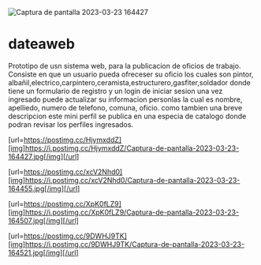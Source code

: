 ![Captura de pantalla 2023-03-23 164427](https://user-images.githubusercontent.com/102773023/227334281-c6a2f811-d0b5-4725-8f81-a553d5d7d80d.jpg)
# dateaweb
Prototipo de usn sistema web, para la publicacion de oficios de trabajo.
Consiste en que un usuario pueda ofreceser su oficio los cuales son
pintor, albañil,electrico,carpintero,ceramista,estructurero,gasfiter,soldador
donde tiene un formulario de registro y un login de iniciar sesion
una vez ingresado puede actualizar su informacion personlas
la cual es nombre, apelliedo, numero de telefono, comuna, oficio. como tambien una breve descripcion 
este mini perfil se publica en una especia de catalogo donde podran revisar los perfiles ingresados.

[url=https://postimg.cc/HjymxddZ][img]https://i.postimg.cc/HjymxddZ/Captura-de-pantalla-2023-03-23-164427.jpg[/img][/url]



[url=https://postimg.cc/xcV2Nhd0][img]https://i.postimg.cc/xcV2Nhd0/Captura-de-pantalla-2023-03-23-164455.jpg[/img][/url]



[url=https://postimg.cc/XpK0fLZ9][img]https://i.postimg.cc/XpK0fLZ9/Captura-de-pantalla-2023-03-23-164507.jpg[/img][/url]





[url=https://postimg.cc/9DWHJ9TK][img]https://i.postimg.cc/9DWHJ9TK/Captura-de-pantalla-2023-03-23-164521.jpg[/img][/url]
